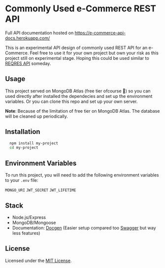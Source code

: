 # Commonly Used e-Commerce REST API

Full API documentation hosted on https://e-commerce-api-docs.herokuapp.com/

This is an experimental API design of commonly used REST API for an e-Commerce.
Feel free to use it for your own project but own your risk as this project still on experimental stage.
Hoping this could be used similar to [REQRES API](https://reqres.in/) someday.

## Usage

This project served on MongoDB Atlas (free tier ofcourse :slightly_smiling_face:) so you can used directly after installed the dependecies and set up the environment variables. Or you can clone this repo and set up your own server.

**Note**: Because of the limitation of free tier on MongoDB Atlas. The database will be cleaned up periodically.

## Installation

```bash
  npm install my-project
  cd my-project
```

## Environment Variables

To run this project, you will need to add the following environment variables to your `.env` file:

`MONGO_URI`
`JWT_SECRET`
`JWT_LIFETIME`

## Stack

- Node.js/Express
- MongoDB/Mongoose
- Documentation: [Docgen](https://github.com/thedevsaddam/docgen) (Easier setup compared too [Swagger](https://swagger.io/) but way less features)

## License

Licensed under the [MIT License](LICENSE.md).
